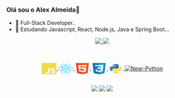 ### Olá sou o Alex Almeida👋

- 🔭 Full-Stack Developer..
- 🌱 Estudando Javascript, React, Node.js, Java e Spring Boot...

<div align="center">
  <a href="https://github.com/alex-almeida12">
  <img height="180em" src="https://github-readme-stats.vercel.app/api?username=alex-almeida12&show_icons=true&theme=dark&include_all_commits=true&count_private=true"/>
  <img height="180em" src="https://github-readme-stats.vercel.app/api/top-langs/?username=alex-almeida12&layout=compact&langs_count=7&theme=dark"/>
</div>
 
 ##
  
<div style="display: inline_block" align='center'><br>
  <img align="center" alt="Near-Js" height="30" width="40" src="https://raw.githubusercontent.com/devicons/devicon/master/icons/javascript/javascript-plain.svg">
  <img align="center" alt="Near-React" height="30" width="40" src="https://raw.githubusercontent.com/devicons/devicon/master/icons/react/react-original.svg">
  <img align="center" alt="Near-HTML" height="30" width="40" src="https://raw.githubusercontent.com/devicons/devicon/master/icons/html5/html5-original.svg">
  <img align="center" alt="Near-CSS" height="30" width="40" src="https://raw.githubusercontent.com/devicons/devicon/master/icons/css3/css3-original.svg">
  <img align="center" alt="Near-Python" height="30" width="40" src="https://raw.githubusercontent.com/devicons/devicon/master/icons/python/python-original.svg">
    <img align="center" alt="Near-Python" height="30" width="40" src="https://icongr.am/devicon/java-original.svg?size=128&color=currentColor">
  
</div>
  
##
  
<div style="display: inline_block" align='center'>
  <a href="https://instagram.com/alexalmeida12" target="_blank"><img src="https://img.shields.io/badge/-Instagram-%23E4405F?style=for-the-badge&logo=instagram&logoColor=white" target="_blank"></a>
  <a href = "mailto:alex.almeida12@gmail.com"><img src="https://img.shields.io/badge/-Gmail-%23333?style=for-the-badge&logo=gmail&logoColor=white" target="_blank"></a>
  <a href="https://www.linkedin.com/in/alex-almeida12/" target="_blank"><img src="https://img.shields.io/badge/-LinkedIn-%230077B5?style=for-the-badge&logo=linkedin&logoColor=white" target="_blank"></a> 
</div>
